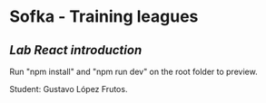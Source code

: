 # Sofka - Training leagues
## _Lab React introduction_

Run  "npm install" and "npm run dev" on the root folder to preview.

Student: Gustavo López Frutos.
